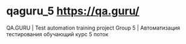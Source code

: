 # qaguru_5 https://qa.guru/
QA.GURU | Test automation training project Group 5 | Автоматизация тестирования обучающий курс 5 поток

